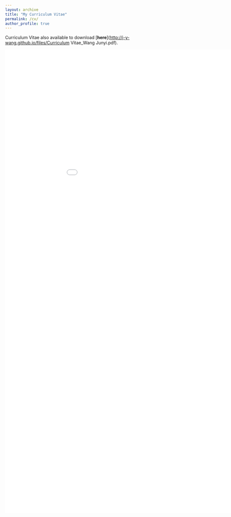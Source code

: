 ```yaml
---
layout: archive
title: "My Curriculum Vitae"
permalink: /cv/
author_profile: true
---
```


Curriculum Vitae also available to download [<b>here</b>](http://j-y-wang.github.io/files/Curriculum Vitae_Wang Junyi.pdf).

<embed width="1000" height="1500" src="/files/Curriculum Vitae_Wang Junyi.pdf"> 
